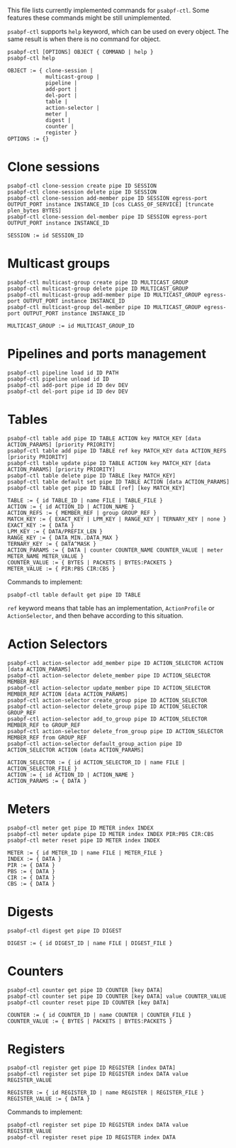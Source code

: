 This file lists currently implemented commands for `psabpf-ctl`. Some features these commands might be still unimplemented.

`psabpf-ctl` supports `help` keyword, which can be used on every object. The same result is when there is no command
for object.

```shell
psabpf-ctl [OPTIONS] OBJECT { COMMAND | help }
psabpf-ctl help

OBJECT := { clone-session |
            multicast-group |
            pipeline |
            add-port |
            del-port |
            table |
            action-selector |
            meter |
            digest |
            counter |
            register }
OPTIONS := {}
```

# Clone sessions

```shell
psabpf-ctl clone-session create pipe ID SESSION
psabpf-ctl clone-session delete pipe ID SESSION
psabpf-ctl clone-session add-member pipe ID SESSION egress-port OUTPUT_PORT instance INSTANCE_ID [cos CLASS_OF_SERVICE] [truncate plen_bytes BYTES]
psabpf-ctl clone-session del-member pipe ID SESSION egress-port OUTPUT_PORT instance INSTANCE_ID

SESSION := id SESSION_ID
```

# Multicast groups

```shell
psabpf-ctl multicast-group create pipe ID MULTICAST_GROUP
psabpf-ctl multicast-group delete pipe ID MULTICAST_GROUP
psabpf-ctl multicast-group add-member pipe ID MULTICAST_GROUP egress-port OUTPUT_PORT instance INSTANCE_ID
psabpf-ctl multicast-group del-member pipe ID MULTICAST_GROUP egress-port OUTPUT_PORT instance INSTANCE_ID

MULTICAST_GROUP := id MULTICAST_GROUP_ID
```

# Pipelines and ports management

```shell
psabpf-ctl pipeline load id ID PATH
psabpf-ctl pipeline unload id ID
psabpf-ctl add-port pipe id ID dev DEV
psabpf-ctl del-port pipe id ID dev DEV
```

# Tables

```shell
psabpf-ctl table add pipe ID TABLE ACTION key MATCH_KEY [data ACTION_PARAMS] [priority PRIORITY]
psabpf-ctl table add pipe ID TABLE ref key MATCH_KEY data ACTION_REFS [priority PRIORITY]
psabpf-ctl table update pipe ID TABLE ACTION key MATCH_KEY [data ACTION_PARAMS] [priority PRIORITY]
psabpf-ctl table delete pipe ID TABLE [key MATCH_KEY]
psabpf-ctl table default set pipe ID TABLE ACTION [data ACTION_PARAMS]
psabpf-ctl table get pipe ID TABLE [ref] [key MATCH_KEY]

TABLE := { id TABLE_ID | name FILE | TABLE_FILE }
ACTION := { id ACTION_ID | ACTION_NAME }
ACTION_REFS := { MEMBER_REF | group GROUP_REF } 
MATCH_KEY := { EXACT_KEY | LPM_KEY | RANGE_KEY | TERNARY_KEY | none }
EXACT_KEY := { DATA }
LPM_KEY := { DATA/PREFIX_LEN }
RANGE_KEY := { DATA_MIN..DATA_MAX }
TERNARY_KEY := { DATA^MASK }
ACTION_PARAMS := { DATA | counter COUNTER_NAME COUNTER_VALUE | meter METER_NAME METER_VALUE }
COUNTER_VALUE := { BYTES | PACKETS | BYTES:PACKETS }
METER_VALUE := { PIR:PBS CIR:CBS }
```

Commands to implement:
```shell
psabpf-ctl table default get pipe ID TABLE
```

`ref` keyword means that table has an implementation, `ActionProfile` or `ActionSelector`, and then behave according to
this situation.

# Action Selectors

```shell
psabpf-ctl action-selector add_member pipe ID ACTION_SELECTOR ACTION [data ACTION_PARAMS]
psabpf-ctl action-selector delete_member pipe ID ACTION_SELECTOR MEMBER_REF
psabpf-ctl action-selector update_member pipe ID ACTION_SELECTOR MEMBER_REF ACTION [data ACTION_PARAMS]
psabpf-ctl action-selector create_group pipe ID ACTION_SELECTOR
psabpf-ctl action-selector delete_group pipe ID ACTION_SELECTOR GROUP_REF
psabpf-ctl action-selector add_to_group pipe ID ACTION_SELECTOR MEMBER_REF to GROUP_REF
psabpf-ctl action-selector delete_from_group pipe ID ACTION_SELECTOR MEMBER_REF from GROUP_REF
psabpf-ctl action-selector default_group_action pipe ID ACTION_SELECTOR ACTION [data ACTION_PARAMS]

ACTION_SELECTOR := { id ACTION_SELECTOR_ID | name FILE | ACTION_SELECTOR_FILE }
ACTION := { id ACTION_ID | ACTION_NAME }
ACTION_PARAMS := { DATA }
```

# Meters

```shell
psabpf-ctl meter get pipe ID METER index INDEX
psabpf-ctl meter update pipe ID METER index INDEX PIR:PBS CIR:CBS
psabpf-ctl meter reset pipe ID METER index INDEX

METER := { id METER_ID | name FILE | METER_FILE }
INDEX := { DATA }
PIR := { DATA }
PBS := { DATA }
CIR := { DATA }
CBS := { DATA }
```

# Digests

```shell
psabpf-ctl digest get pipe ID DIGEST

DIGEST := { id DIGEST_ID | name FILE | DIGEST_FILE }
```

# Counters

```shell
psabpf-ctl counter get pipe ID COUNTER [key DATA]
psabpf-ctl counter set pipe ID COUNTER [key DATA] value COUNTER_VALUE
psabpf-ctl counter reset pipe ID COUNTER [key DATA]

COUNTER := { id COUNTER_ID | name COUNTER | COUNTER_FILE }
COUNTER_VALUE := { BYTES | PACKETS | BYTES:PACKETS }
```

# Registers

```shell
psabpf-ctl register get pipe ID REGISTER [index DATA]
psabpf-ctl register set pipe ID REGISTER index DATA value REGISTER_VALUE

REGISTER := { id REGISTER_ID | name REGISTER | REGISTER_FILE }
REGISTER_VALUE := { DATA }
```

Commands to implement:
```shell
psabpf-ctl register set pipe ID REGISTER index DATA value REGISTER_VALUE
psabpf-ctl register reset pipe ID REGISTER index DATA
```
